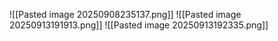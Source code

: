 ![[Pasted image 20250908235137.png]]
![[Pasted image 20250913191913.png]]
![[Pasted image 20250913192335.png]]
